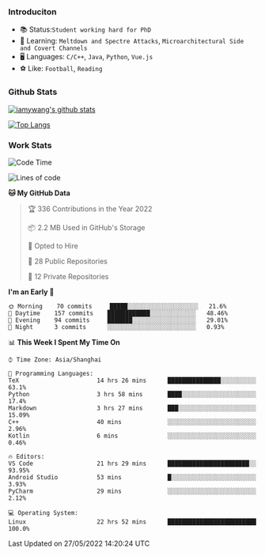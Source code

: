 ### Introduciton

- 📚 Status:`Student working hard for PhD`
- 🔎 Learning: `Meltdown and Spectre Attacks`, `Microarchitectural Side and Covert Channels`
- 🖥️ Languages: `C/C++`, `Java`, `Python`, `Vue.js`
- ⚽ Like: `Football`, `Reading`

### Github Stats

[![iamywang's github stats](https://github-readme-stats.vercel.app/api?username=iamywang&count_private=true&show_icons=true)]()

[![Top Langs](https://github-readme-stats.vercel.app/api/top-langs/?username=iamywang&layout=compact)]()

### Work Stats

<!--START_SECTION:waka-->
![Code Time](http://img.shields.io/badge/Code%20Time-359%20hrs%2059%20mins-blue)

![Lines of code](https://img.shields.io/badge/From%20Hello%20World%20I%27ve%20Written--40%20Thousand%20lines%20of%20code-blue)

**🐱 My GitHub Data** 

> 🏆 336 Contributions in the Year 2022
 > 
> 📦 2.2 MB Used in GitHub's Storage 
 > 
> 💼 Opted to Hire
 > 
> 📜 28 Public Repositories 
 > 
> 🔑 12 Private Repositories  
 > 
**I'm an Early 🐤** 

```text
🌞 Morning    70 commits     █████░░░░░░░░░░░░░░░░░░░░   21.6% 
🌆 Daytime    157 commits    ████████████░░░░░░░░░░░░░   48.46% 
🌃 Evening    94 commits     ███████░░░░░░░░░░░░░░░░░░   29.01% 
🌙 Night      3 commits      ░░░░░░░░░░░░░░░░░░░░░░░░░   0.93%

```


📊 **This Week I Spent My Time On** 

```text
⌚︎ Time Zone: Asia/Shanghai

💬 Programming Languages: 
TeX                      14 hrs 26 mins      ███████████████░░░░░░░░░░   63.1% 
Python                   3 hrs 58 mins       ████░░░░░░░░░░░░░░░░░░░░░   17.4% 
Markdown                 3 hrs 27 mins       ███░░░░░░░░░░░░░░░░░░░░░░   15.09% 
C++                      40 mins             ░░░░░░░░░░░░░░░░░░░░░░░░░   2.96% 
Kotlin                   6 mins              ░░░░░░░░░░░░░░░░░░░░░░░░░   0.46%

🔥 Editors: 
VS Code                  21 hrs 29 mins      ███████████████████████░░   93.95% 
Android Studio           53 mins             █░░░░░░░░░░░░░░░░░░░░░░░░   3.93% 
PyCharm                  29 mins             ░░░░░░░░░░░░░░░░░░░░░░░░░   2.12%

💻 Operating System: 
Linux                    22 hrs 52 mins      █████████████████████████   100.0%

```


 Last Updated on 27/05/2022 14:20:24 UTC
<!--END_SECTION:waka-->
